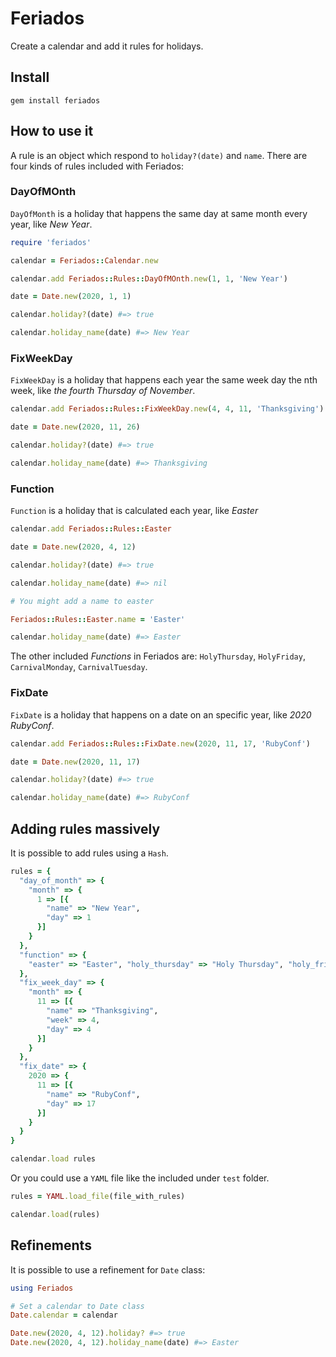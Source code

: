 # Feriados

Create a calendar and add it rules for holidays.

## Install

    gem install feriados

## How to use it

A rule is an object which respond to `holiday?(date)` and `name`. There are four kinds of
 rules included with Feriados:

### DayOfMOnth

`DayOfMonth` is a holiday that happens the same day at same month every year, like *New Year*.

``` ruby
require 'feriados'

calendar = Feriados::Calendar.new

calendar.add Feriados::Rules::DayOfMOnth.new(1, 1, 'New Year')

date = Date.new(2020, 1, 1)

calendar.holiday?(date) #=> true

calendar.holiday_name(date) #=> New Year
```
### FixWeekDay

`FixWeekDay` is a holiday that happens each year the same week day the nth week, like *the fourth Thursday of November*.

``` ruby
calendar.add Feriados::Rules::FixWeekDay.new(4, 4, 11, 'Thanksgiving')

date = Date.new(2020, 11, 26)

calendar.holiday?(date) #=> true

calendar.holiday_name(date) #=> Thanksgiving
```

### Function

`Function` is a holiday that is calculated each year, like *Easter*

``` ruby
calendar.add Feriados::Rules::Easter

date = Date.new(2020, 4, 12)

calendar.holiday?(date) #=> true

calendar.holiday_name(date) #=> nil

# You might add a name to easter

Feriados::Rules::Easter.name = 'Easter'

calendar.holiday_name(date) #=> Easter

```
The other included *Functions* in Feriados are: `HolyThursday`,
 `HolyFriday`, `CarnivalMonday`, `CarnivalTuesday`.

### FixDate

`FixDate` is a holiday that happens on a date on an specific year, like *2020 RubyConf*.

``` ruby
calendar.add Feriados::Rules::FixDate.new(2020, 11, 17, 'RubyConf')

date = Date.new(2020, 11, 17)

calendar.holiday?(date) #=> true

calendar.holiday_name(date) #=> RubyConf
```

## Adding rules massively

It is possible to add rules using a `Hash`.

```ruby
rules = {
  "day_of_month" => {
    "month" => {
      1 => [{
        "name" => "New Year",
        "day" => 1
      }]
    }
  },
  "function" => {
    "easter" => "Easter", "holy_thursday" => "Holy Thursday", "holy_friday" => "Holy Friday", "carnival_monday" => "Carnival Monday", "carnival_tuesday" => "Carnival Tuesday"
  },
  "fix_week_day" => {
    "month" => {
      11 => [{
        "name" => "Thanksgiving",
        "week" => 4,
        "day" => 4
      }]
    }
  },
  "fix_date" => {
    2020 => {
      11 => [{
        "name" => "RubyConf",
        "day" => 17
      }]
    }
  }
}

calendar.load rules
```

Or you could use a `YAML` file like the included under `test` folder.

```ruby
rules = YAML.load_file(file_with_rules)

calendar.load(rules)
```

## Refinements

It is possible to use a refinement for `Date` class:

``` ruby
using Feriados

# Set a calendar to Date class
Date.calendar = calendar

Date.new(2020, 4, 12).holiday? #=> true
Date.new(2020, 4, 12).holiday_name(date) #=> Easter
```
